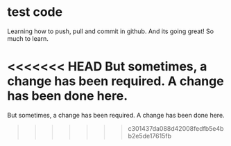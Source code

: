 # test code
Learning how to push, pull and commit in github.
And its going great!
So much to learn.

<<<<<<< HEAD
But sometimes, a change has been required. 
A change has been done here.
=======
But sometimes, a change has been required. A change has been done here.
>>>>>>> c301437da088d42008fedfb5e4bb2e5de17615fb
